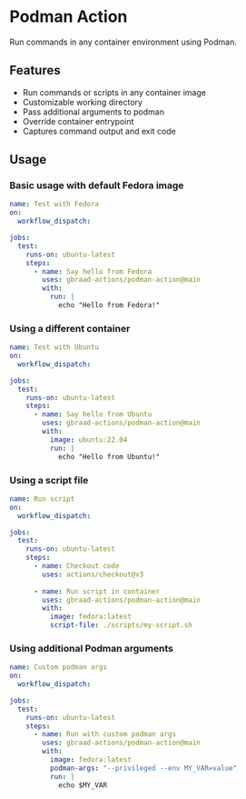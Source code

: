 # Podman Action


Run commands in any container environment using Podman.

## Features

- Run commands or scripts in any container image
- Customizable working directory
- Pass additional arguments to podman
- Override container entrypoint
- Captures command output and exit code


## Usage

### Basic usage with default Fedora image

```yaml
name: Test with Fedora
on:
  workflow_dispatch:

jobs:
  test:
    runs-on: ubuntu-latest
    steps:
      - name: Say hello from Fedora
        uses: gbraad-actions/podman-action@main
        with:
          run: |
            echo "Hello from Fedora!"
```

### Using a different container
```yaml
name: Test with Ubuntu
on:
  workflow_dispatch:

jobs:
  test:
    runs-on: ubuntu-latest
    steps:
      - name: Say hello from Ubuntu
        uses: gbraad-actions/podman-action@main
        with:
          image: ubuntu:22.04
          run: |
            echo "Hello from Ubuntu!"
```

### Using a script file
```yaml
name: Run script
on:
  workflow_dispatch:

jobs:
  test:
    runs-on: ubuntu-latest
    steps:
      - name: Checkout code
        uses: actions/checkout@v3
      
      - name: Run script in container
        uses: gbraad-actions/podman-action@main
        with:
          image: fedora:latest
          script-file: ./scripts/my-script.sh
```

### Using additional Podman arguments
```yaml
name: Custom podman args
on:
  workflow_dispatch:

jobs:
  test:
    runs-on: ubuntu-latest
    steps:
      - name: Run with custom podman args
        uses: gbraad-actions/podman-action@main
        with:
          image: fedora:latest
          podman-args: "--privileged --env MY_VAR=value"
          run: |
            echo $MY_VAR
```

